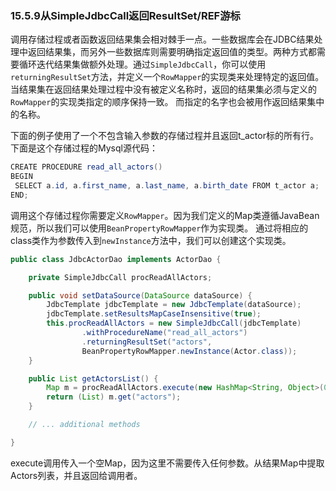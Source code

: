 ### 15.5.9**从SimpleJdbcCall返回ResultSet/REF游标**

调用存储过程或者函数返回结果集会相对棘手一点。一些数据库会在JDBC结果处理中返回结果集，而另外一些数据库则需要明确指定返回值的类型。两种方式都需要循环迭代结果集做额外处理。通过`SimpleJdbcCall`，你可以使用`returningResultSet`方法，并定义一个`RowMapper`的实现类来处理特定的返回值。 当结果集在返回结果处理过程中没有被定义名称时，返回的结果集必须与定义的`RowMapper`的实现类指定的顺序保持一致。 而指定的名字也会被用作返回结果集中的名称。

下面的例子使用了一个不包含输入参数的存储过程并且返回t\_actor标的所有行。下面是这个存储过程的Mysql源代码：

```java
CREATE PROCEDURE read_all_actors()
BEGIN
 SELECT a.id, a.first_name, a.last_name, a.birth_date FROM t_actor a;
END;
```

调用这个存储过程你需要定义`RowMapper`。因为我们定义的Map类遵循JavaBean规范，所以我们可以使用`BeanPropertyRowMapper`作为实现类。 通过将相应的class类作为参数传入到`newInstance`方法中，我们可以创建这个实现类。

```java
public class JdbcActorDao implements ActorDao {

    private SimpleJdbcCall procReadAllActors;

    public void setDataSource(DataSource dataSource) {
        JdbcTemplate jdbcTemplate = new JdbcTemplate(dataSource);
        jdbcTemplate.setResultsMapCaseInsensitive(true);
        this.procReadAllActors = new SimpleJdbcCall(jdbcTemplate)
                .withProcedureName("read_all_actors")
                .returningResultSet("actors",
                BeanPropertyRowMapper.newInstance(Actor.class));
    }

    public List getActorsList() {
        Map m = procReadAllActors.execute(new HashMap<String, Object>(0));
        return (List) m.get("actors");
    }

    // ... additional methods

}
```

execute调用传入一个空Map，因为这里不需要传入任何参数。从结果Map中提取Actors列表，并且返回给调用者。


